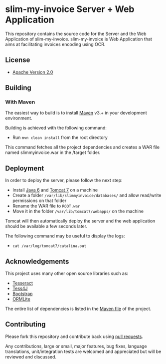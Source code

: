 # slim-my-invoice Server + Web Application

This repository contains the source code for the Server and the Web Application of slim-my-invoice.
slim-my-invoice is Web Application that aims at facilitating invoices encoding using OCR.


## License

* [Apache Version 2.0](http://www.apache.org/licenses/LICENSE-2.0.html)

## Building

### With Maven

The easiest way to build is to install [Maven](http://maven.apache.org/download.html)
v3.+ in your development environment. 

Building is achieved with the following command:
* Run `mvn clean install` from the root directory 

This command fetches all the project dependencies and creates a WAR file named slimmyinvoice.war in the /target folder.

## Deployment
In order to deploy the server, please follow the next step:
* Install [Java 6](http://www.oracle.com/technetwork/java/javase/downloads/java-archive-downloads-javase6-419409.html) and [Tomcat 7](https://tomcat.apache.org/download-70.cgi) on a machine
* Create a folder `/var/lib/slimmyinvoice/databases/` and allow read/write permissions on that folder
* Rename the WAR file to `ROOT.war`
* Move it in the folder `/var/lib/tomcat7/webapps/` on the machine

Tomcat will then automatically deploy the server and the web application should be available a few seconds later.

The following command may be useful to display the logs:
* `cat /var/log/tomcat7/catalina.out`

## Acknowledgements

This project uses many other open source libraries such as:

* [Tesseract](https://code.google.com/p/tesseract-ocr)
* [Tess4J](http://tess4j.sourceforge.net)
* [Bootstrap](http://getbootstrap.com/)
* [ORMLite](http://ormlite.com/)

The entire list of dependencies is listed in the [Maven file](https://github.com/a7-software/slim-my-invoice/blob/master/pom.xml) of the project.

## Contributing

Please fork this repository and contribute back using
[pull requests](https://github.com/a7-software/slim-my-invoice/pulls).

Any contributions, large or small, major features, bug fixes, language translations, 
unit/integration tests are welcomed and appreciated
but will be reviewed and discussed.